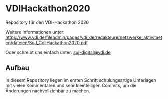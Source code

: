 # VDIHackathon2020
Repository für den VDI-Hackathon 2020

Weitere Informationen unter: https://www.vdi.de/fileadmin/pages/vdi_de/redakteure/netzwerke_aktivitaeten/dateien/SuJ_CollHackathon2020.pdf

Oder schreibt uns einfach unter: suj-digital@vdi.de

## Aufbau

In diesem Repository liegen im ersten Schritt schulungsartige Unterlagen mit vielen Kommentaren und sehr kleinteiligen Commits, um die Änderungen nachvollziehbar zu machen.

